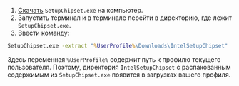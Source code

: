 1. [Скачать](https://www.intel.com/content/www/us/en/download/19347) `SetupChipset.exe` на компьютер.
2. Запустить терминал и в терминале перейти в директорию, где лежит `SetupChipset.exe`.
3. Ввести команду:

```bat
SetupChipset.exe -extract "%UserProfile%\Downloads\IntelSetupChipset"
```

Здесь переменная `%UserProfile%` содержит путь к профилю текущего пользователя. Поэтому, директория `IntelSetupChipset` с распакованным содержимым из `SetupChipset.exe` появится в загрузках вашего профиля.

